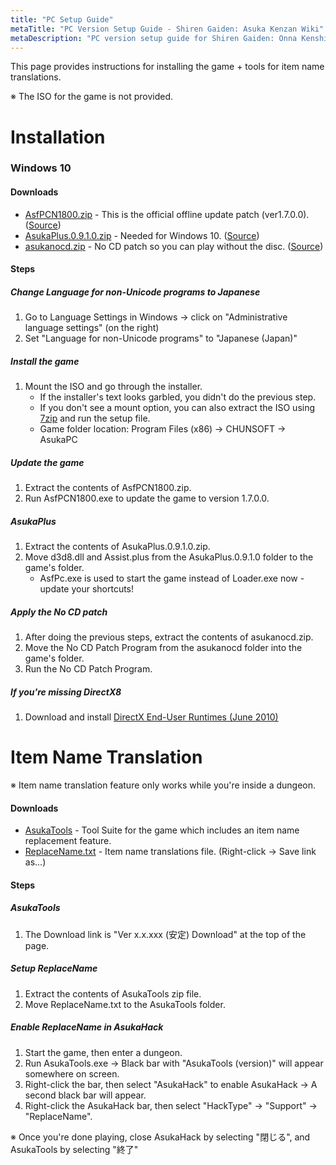 ```yaml
---
title: "PC Setup Guide"
metaTitle: "PC Version Setup Guide - Shiren Gaiden: Asuka Kenzan Wiki"
metaDescription: "PC version setup guide for Shiren Gaiden: Onna Kenshi Asuka Kenzan!"
---
```


This page provides instructions for installing the game + tools for item name translations.

<span class="redText">※ The ISO for the game is not provided.</span>

# Installation

### Windows 10

#### Downloads

- [AsfPCN1800.zip](https://img.spike-chunsoft.co.jp/games/asukapc/dl/AsfPCN1800.zip) - This is the official offline update patch (ver1.7.0.0). ([Source](https://www.spike-chunsoft.co.jp/games/asukapc/dl.html))
- [AsukaPlus.0.9.1.0.zip](https://mega.nz/file/OSwHRAIS#xGtcYVENcVwjONab0GIZNZPMl31rNhIAEhiTMS7O-Gs) - Needed for Windows 10. ([Source](https://asukaplus.blogspot.com/2018/08/asukaplus-0910.html))
- [asukanocd.zip](https://mega.nz/file/7SBlkKLZ#VfOE9xVTdgJnvxHPyZxLsNZ4WjZZk04R2ERhFyVRfdA) - No CD patch so you can play without the disc. ([Source](http://asuka.lsx3.com/?%A5%C4%A1%BC%A5%EB))

#### Steps

##### Change Language for non-Unicode programs to Japanese

1. Go to Language Settings in Windows → click on "Administrative language settings" (on the right)
2. Set "Language for non-Unicode programs" to "Japanese (Japan)"

##### Install the game

1. Mount the ISO and go through the installer.
    - If the installer's text looks garbled, you didn't do the previous step.
    - If you don't see a mount option, you can also extract the ISO using [7zip](https://www.7-zip.org/download.html) and run the setup file.
    - Game folder location: Program Files (x86) → CHUNSOFT → AsukaPC

##### Update the game

1. Extract the contents of AsfPCN1800.zip.
2. Run AsfPCN1800.exe to update the game to version 1.7.0.0.

##### AsukaPlus

1. Extract the contents of AsukaPlus.0.9.1.0.zip.
2. Move d3d8.dll and Assist.plus from the AsukaPlus.0.9.1.0 folder to the game's folder.
    - AsfPc.exe is used to start the game instead of Loader.exe now - update your shortcuts!

##### Apply the No CD patch

1. After doing the previous steps, extract the contents of asukanocd.zip.
2. Move the No CD Patch Program from the asukanocd folder into the game's folder.
3. Run the No CD Patch Program.

##### If you're missing DirectX8

1. Download and install [DirectX End-User Runtimes (June 2010)](https://www.microsoft.com/en-us/download/details.aspx?id=8109)

# Item Name Translation

<span class="redText">※ Item name translation feature only works while you're inside a dungeon.</span>

#### Downloads

- [AsukaTools](http://www.lapcie.com/index.php?page=AsukaTools) - Tool Suite for the game which includes an item name replacement feature.
- [ReplaceName.txt](https://raw.githubusercontent.com/SharkSnack/asuka/main/content/data/ReplaceName.txt) - Item name translations file. (Right-click → Save link as...)

#### Steps

##### AsukaTools

1. The Download link is "Ver x.x.xxx (安定) Download" at the top of the page.

##### Setup ReplaceName

1. Extract the contents of AsukaTools zip file.
2. Move ReplaceName.txt to the AsukaTools folder.

##### Enable ReplaceName in AsukaHack

1. Start the game, then enter a dungeon.
2. Run AsukaTools.exe → Black bar with "AsukaTools (version)" will appear somewhere on screen.
3. Right-click the bar, then select "AsukaHack" to enable AsukaHack → A second black bar will appear.
4. Right-click the AsukaHack bar, then select "HackType" → "Support" → "ReplaceName".

※ Once you're done playing, close AsukaHack by selecting "閉じる", and AsukaTools by selecting "終了"
